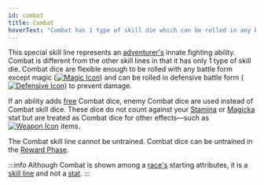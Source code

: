 ```yaml
---
id: combat
title: Combat
hoverText: "Combat has 1 type of skill die which can be rolled in any battle form except Magic."
---
```


This special skill line represents an [adventurer's](/docs/glossary/adventurer) innate fighting ability. Combat is different from the other skill lines in that it has only 1 type of skill die. Combat dice are flexible enough to be rolled with any battle form except magic ([<img src="/icons/magic.svg" alt="Magic Icon" class="icon-svg" />](/docs/battle-forms/magic)) and can be rolled in defensive battle form ([<img src="/icons/defensive.svg" alt="Defensive Icon" class="icon-svg" />](/docs/battle-forms/defensive)) to prevent damage.

If an ability adds [free](/docs/glossary/free) Combat dice, enemy Combat dice are used instead of Combat skill dice. These dice do not count against your [Stamina](/docs/stats/stamina) or [Magicka](/docs/stats/magicka) stat but are treated as Combat dice for other effects—such as [<img src="/icons/weapon.svg" alt="Weapon Icon" class="icon-svg" />](/docs/items/types/weapon) items.

The Combat skill line cannot be untrained. Combat dice can be untrained in the [Reward Phase](/docs/day/reward-phase).

:::info
Although Combat is shown among a [race's](/docs/races) starting attributes, it is a [skill line](/docs/skill-lines/) and not a [stat](/docs/stats).
:::
